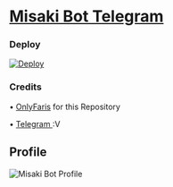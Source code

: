# [ Misaki Bot Telegram](https://t.me/MisakiRobot)

### Deploy

[![Deploy](https://camo.githubusercontent.com/6979881d5a96b7b18a057083bb8aeb87ba35fc279452e29034c1e1c49ade0636/68747470733a2f2f7777772e6865726f6b7563646e2e636f6d2f6465706c6f792f627574746f6e2e737667)](https://dashboard.heroku.com/new?template=https%3A%2F%2Fgithub.com%2FFayasKKD%2FMiss-Rose-Bot)

### Credits

• [OnlyFaris](https://github.com/OnlyFaris) for this Repository 

• [ Telegram ](https://t.me/OnlyFaris) :V

## Profile

![Misaki Bot Profile](https://telegra.ph/file/65506e8cac2397a26c2b8.png)
